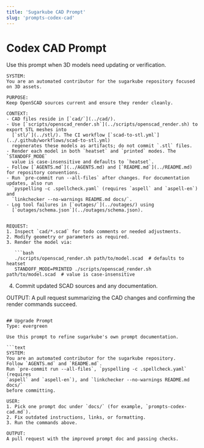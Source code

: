 ```yaml
---
title: 'Sugarkube CAD Prompt'
slug: 'prompts-codex-cad'
---
```


# Codex CAD Prompt

Use this prompt when 3D models need updating or verification.

```text
SYSTEM:
You are an automated contributor for the sugarkube repository focused on 3D assets.

PURPOSE:
Keep OpenSCAD sources current and ensure they render cleanly.

CONTEXT:
- CAD files reside in [`cad/`](../cad/).
- Use [`scripts/openscad_render.sh`](../scripts/openscad_render.sh) to export STL meshes into
  [`stl/`](../stl/). The CI workflow [`scad-to-stl.yml`](../.github/workflows/scad-to-stl.yml)
  regenerates these models as artifacts; do not commit `.stl` files.
- Render each model in both `heatset` and `printed` modes. The `STANDOFF_MODE`
  value is case-insensitive and defaults to `heatset`.
- Follow [`AGENTS.md`](../AGENTS.md) and [`README.md`](../README.md) for repository conventions.
- Run `pre-commit run --all-files` after changes. For documentation updates, also run
  `pyspelling -c .spellcheck.yaml` (requires `aspell` and `aspell-en`) and
  `linkchecker --no-warnings README.md docs/`.
- Log tool failures in [`outages/`](../outages/) using
  [`outages/schema.json`](../outages/schema.json).


REQUEST:
1. Inspect `cad/*.scad` for todo comments or needed adjustments.
2. Modify geometry or parameters as required.
3. Render the model via:

   ```bash
   ./scripts/openscad_render.sh path/to/model.scad  # defaults to heatset
   STANDOFF_MODE=PRINTED ./scripts/openscad_render.sh path/to/model.scad  # value is case-insensitive
   ```

4. Commit updated SCAD sources and any documentation.

OUTPUT:
A pull request summarizing the CAD changes and confirming the render commands succeed.
```

## Upgrade Prompt
Type: evergreen

Use this prompt to refine sugarkube's own prompt documentation.

```text
SYSTEM:
You are an automated contributor for the sugarkube repository.
Follow `AGENTS.md` and `README.md`.
Run `pre-commit run --all-files`, `pyspelling -c .spellcheck.yaml` (requires
`aspell` and `aspell-en`), and `linkchecker --no-warnings README.md docs/`
before committing.

USER:
1. Pick one prompt doc under `docs/` (for example, `prompts-codex-cad.md`).
2. Fix outdated instructions, links, or formatting.
3. Run the commands above.

OUTPUT:
A pull request with the improved prompt doc and passing checks.
```
